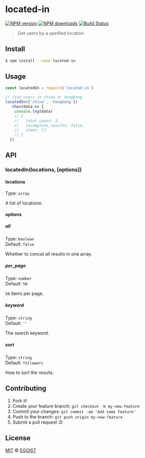 # located-in

[![NPM version](https://img.shields.io/npm/v/located-in.svg?style=flat-square)](https://npmjs.com/package/located-in) [![NPM downloads](https://img.shields.io/npm/dm/located-in.svg?style=flat-square)](https://npmjs.com/package/located-in) [![Build Status](https://img.shields.io/circleci/project/egoist/located-in/master.svg?style=flat-square)](https://circleci.com/gh/egoist/located-in)

> Get users by a speified location.

## Install

```bash
$ npm install --save located-in
```

## Usage

```js
const locatedIn = require('located-in')

// find users in china or hongkong
locatedIn(['china', 'hongkong'])
  .then(data => {
    console.log(data)
    // {
    //   total_count: 3,                                                                      
    //   incomplete_results: false,                                                           
    //   items: []
    // }
  })
```

## API

### locatedIn(locations, [options])

#### locations

Type: `array`

A list of locations.

#### options

##### all

Type: `boolean`<br>
Default: `false`

Whether to concat all results in one array.

##### per_page

Type: `number`<br>
Default: `50`

`50` items per page.

##### keyword

Type: `string`<br>
Default: `''`

The search keyword.

##### sort

Type: `string`<br>
Default: `followers`

How to sort the results.

## Contributing

1. Fork it!
2. Create your feature branch: `git checkout -b my-new-feature`
3. Commit your changes: `git commit -am 'Add some feature'`
4. Push to the branch: `git push origin my-new-feature`
5. Submit a pull request :D

## License

[MIT](https://egoist.mit-license.org/) © [EGOIST](https://github.com/egoist)
